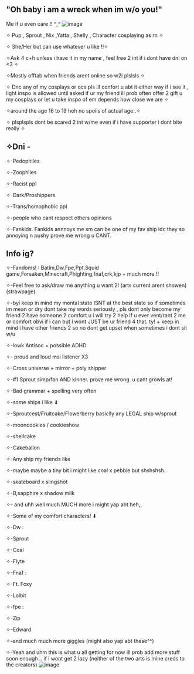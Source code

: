 ## "Oh baby i am a wreck when im w/o you!"


Me if u even care !! ^_^
![image](https://github.com/user-attachments/assets/7dd10567-8b13-4974-94ef-e43e31a3d950)


✧ Pup , Sprout , Nix ,Yatta , Shelly , Character cosplaying as rn ✧

✧ She/Her but can use whatever u like !!✧

✧Ask 4 c+h unless i have it in my name , feel free 2 int if i dont have dni on <3 ✧

✧Mostly offtab when friends arent online so w2i plslsls ✧

✧ Dnc any of my cosplays or ocs pls ill confort u abt it either way if i see it , light inspo is allowed until asked if ur my friend ill prob often offer 2 gift u my cosplays or let u take inspo of em depends how close we are ✧

✧around the age 16 to 19 heh no spoils of actual age..✧

✧ plsplspls dont be scared 2 int w/me even if i have supporter i dont bite really ✧

## ✧Dni -

✧-Pedophiles

✧-Zoophiles

✧-Racist ppl

✧-Dark/Proshippers

✧-Trans/homophobic ppl

✧-people who cant respect others opinions

✧-Fankids. Fankids annnoys me sm can be one of my fav ship idc they so annoying n pushy prove me wrong u CANT.

## Info ig?

✧-Fandoms! : Batim,Dw,Fpe,Ppt,Squid game,Forsaken,Minecraft,Phighting,fnaf,crk,kjp + much more !!

✧-Feel free to ask/draw me anything u want 2! (arts current arent showen)    (strawpage)

✧-byi keep in mind my mental state ISNT at the best state so if sometimes im mean or dry dont take my words seriously , pls dont only become my friend 2 have someone 2 comfort u i will try 2 help if u ever vent/rant 2 me or comfort obvi if i can but i wont JUST be ur friend 4 that. ty! + keep in mind i have other friends 2 so no dont get upset when sometimes i dont sit w/u

✧-lowk Antisoc + possible ADHD

✧- proud and loud msi listener X3

✧-Cross universe + mirror + poly shipper

✧-#1 Sprout simp/fan AND kinner. prove me wrong. u cant growls at!

✧-Bad grammar + spelling very often

✧-some ships i like ⬇

✧-Sproutcest/Fruitcake/Flowerberry basiclly any LEGAL ship w/sprout 

✧-mooncookies / cookieshow

✧-shellcake

✧-Cakeballon

✧-Any ship my friends like

✧-maybe maybe a tiny bit i might like coal x pebble but shshshsh..

✧-skateboard x slingshot

✧-B,sapphire x shadow milk 

✧- and uhh well much MUCH more i might yap abt heh,,


✧-Some of my comfort characters!  ⬇

✧-Dw :

✧-Sprout

✧-Coal

✧-Flyte

✧-Fnaf :

✧-Ft. Foxy

✧-Lolbit

✧-fpe :

✧-Zip

✧-Edward

✧-and much much more giggles (might also yap abt these^^)





✧-Yeah and uhm this is what u all getting for now ill prob add more stuff soon enough .. if i wont get 2 lazy (neither of the two arts is mine creds to the creators)
![image](https://github.com/user-attachments/assets/ad89364b-a348-48d1-b3e2-24982f8b3796)







































